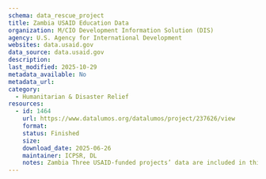 ```yaml
---
schema: data_rescue_project 
title: Zambia USAID Education Data
organization: M/CIO Development Information Solution (DIS)
agency: U.S. Agency for International Development
websites: data.usaid.gov
data_source: data.usaid.gov
description: 
last_modified: 2025-10-29
metadata_available: No
metadata_url: 
category:
  - Humanitarian & Disaster Relief 
resources:
  - id: 1464
    url: https://www.datalumos.org/datalumos/project/237626/view
    format: 
    status: Finished
    size: 
    download_date: 2025-06-26
    maintainer: ICPSR, DL
    notes: Zambia Three USAID-funded projects’ data are included in this folder covering 2012–2021 1) Early Childhood Education (ECE) Study, 2) Read to Succeed (RTS), and 3) Time to Learn (TTL). Across these projects, the folder contains the following files and numbers of each codebooks (10), consent (4), data files (13), instruments (1), and reports (2).
---
```

